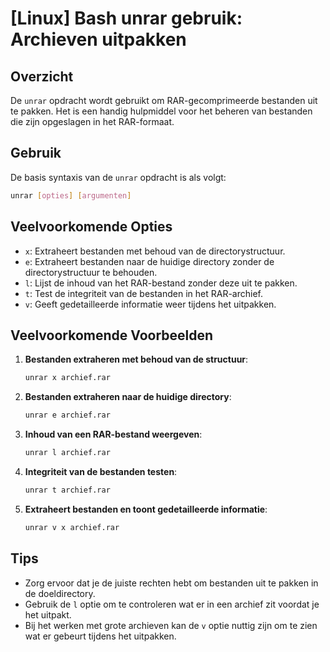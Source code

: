 # [Linux] Bash unrar gebruik: Archieven uitpakken

## Overzicht
De `unrar` opdracht wordt gebruikt om RAR-gecomprimeerde bestanden uit te pakken. Het is een handig hulpmiddel voor het beheren van bestanden die zijn opgeslagen in het RAR-formaat.

## Gebruik
De basis syntaxis van de `unrar` opdracht is als volgt:

```bash
unrar [opties] [argumenten]
```

## Veelvoorkomende Opties
- `x`: Extraheert bestanden met behoud van de directorystructuur.
- `e`: Extraheert bestanden naar de huidige directory zonder de directorystructuur te behouden.
- `l`: Lijst de inhoud van het RAR-bestand zonder deze uit te pakken.
- `t`: Test de integriteit van de bestanden in het RAR-archief.
- `v`: Geeft gedetailleerde informatie weer tijdens het uitpakken.

## Veelvoorkomende Voorbeelden

1. **Bestanden extraheren met behoud van de structuur**:
   ```bash
   unrar x archief.rar
   ```

2. **Bestanden extraheren naar de huidige directory**:
   ```bash
   unrar e archief.rar
   ```

3. **Inhoud van een RAR-bestand weergeven**:
   ```bash
   unrar l archief.rar
   ```

4. **Integriteit van de bestanden testen**:
   ```bash
   unrar t archief.rar
   ```

5. **Extraheert bestanden en toont gedetailleerde informatie**:
   ```bash
   unrar v x archief.rar
   ```

## Tips
- Zorg ervoor dat je de juiste rechten hebt om bestanden uit te pakken in de doeldirectory.
- Gebruik de `l` optie om te controleren wat er in een archief zit voordat je het uitpakt.
- Bij het werken met grote archieven kan de `v` optie nuttig zijn om te zien wat er gebeurt tijdens het uitpakken.